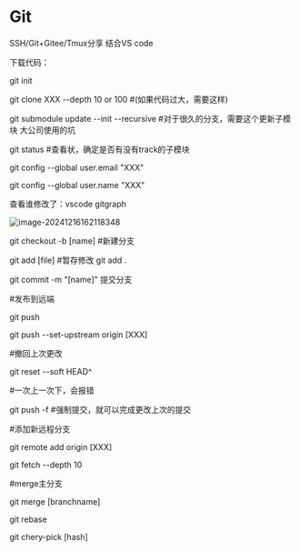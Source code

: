 # Git
SSH/Git+Gitee/Tmux分享 结合VS code

下载代码：

git init

git clone XXX --depth 10 or 100 #(如果代码过大，需要这样)

git submodule update --init --recursive #对于很久的分支，需要这个更新子模块 大公司使用的坑

git status #查看状，确定是否有没有track的子模块



git config --global user.email "XXX"

git config --global user.name "XXX"

查看谁修改了：vscode gitgraph

![image-20241216162118348](C:\Users\BateCheaterDemon\AppData\Roaming\Typora\typora-user-images\image-20241216162118348.png)



git checkout -b [name] #新建分支



git add [file] #暂存修改 git add .

git commit -m "[name]" 提交分支



#发布到远端

git push

 git push --set-upstream origin [XXX]

#撤回上次更改

git  reset --soft HEAD^

#一次上一次下，会报错

git push -f #强制提交，就可以完成更改上次的提交



#添加新远程分支

git remote add origin [XXX]

git fetch --depth 10



#merge主分支

git merge [branchname]



git rebase



git chery-pick [hash]
